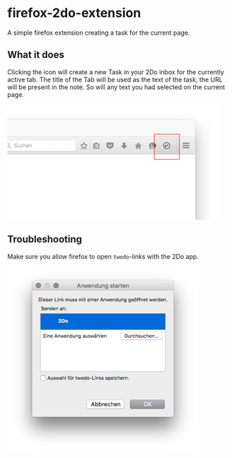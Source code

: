 # firefox-2do-extension
A simple firefox extension creating a task for the current page.

## What it does

Clicking the icon will create a new Task in your 2Do inbox for the currently active tab. The title of the Tab will be used as the text of the task, the URL will be present in the note. So will any text you had selected on the current page.

![Screenshot showing the extension icon](support/screenshot.jpg)

## Troubleshooting

Make sure you allow firefox to open `twodo`-links with the 2Do app.

![Screenshot for allowing firefox to use 2Do](support/start-application.png)
